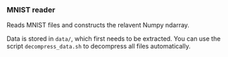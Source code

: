 ### MNIST reader
Reads MNIST files and constructs the relavent Numpy ndarray. 

Data is stored in `data/`, which first needs to be extracted. You can use the script `decompress_data.sh` to decompress all files automatically.